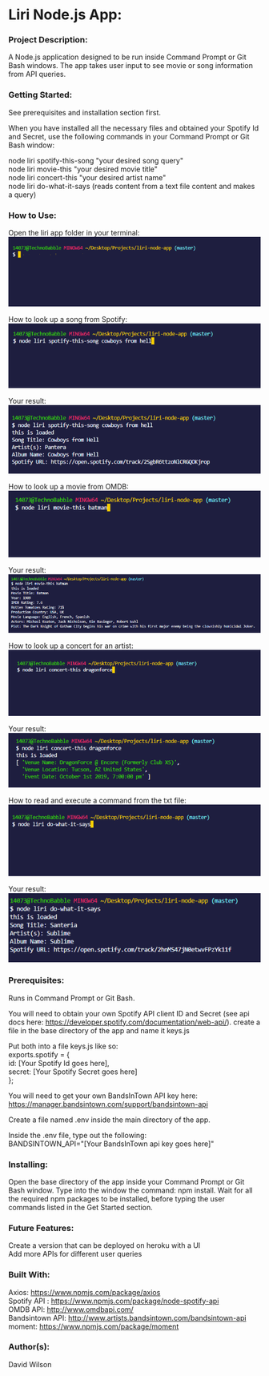# **Liri Node.js App:**

### **Project Description:**

A Node.js application designed to be run inside Command Prompt or Git Bash windows. The app takes user input to see movie or song information from API queries.

### **Getting Started:**

See prerequisites and installation section first. <br/>

When you have installed all the necessary files and obtained your Spotify Id and Secret, use the following commands in your Command Prompt or Git Bash window:

node liri spotify-this-song "your desired song query" <br/>
node liri movie-this "your desired movie title" <br/>
node liri concert-this "your desired artist name" <br/>
node liri do-what-it-says (reads content from a text file content and makes a query)

### **How to Use:**

Open the liri app folder in your terminal: <br/>
![Liri App Photo](https://github.com/Moldysmurf38/liri-node-app/blob/master/Example_Images/liriapp1.png)

How to look up a song from Spotify: <br/>
![Liri App Photo](https://github.com/Moldysmurf38/liri-node-app/blob/master/Example_Images/liriapp2.png)

Your result: <br/>
![Liri App Photo](https://github.com/Moldysmurf38/liri-node-app/blob/master/Example_Images/liriapp3.png)

How to look up a movie from OMDB: <br/>
![Liri App Photo](https://github.com/Moldysmurf38/liri-node-app/blob/master/Example_Images/liriapp4.png)

Your result: <br/>
![Liri App Photo](https://github.com/Moldysmurf38/liri-node-app/blob/master/Example_Images/liriapp5.png)

How to look up a concert for an artist: <br/>
![Liri App Photo](https://github.com/Moldysmurf38/liri-node-app/blob/master/Example_Images/liriapp6.png)

Your result: <br/>
![Liri App Photo](https://github.com/Moldysmurf38/liri-node-app/blob/master/Example_Images/liriapp7.png)

How to read and execute a command from the txt file: <br/>
![Liri App Photo](https://github.com/Moldysmurf38/liri-node-app/blob/master/Example_Images/liriapp8.png)

Your result: <br/>
![Liri App Photo](https://github.com/Moldysmurf38/liri-node-app/blob/master/Example_Images/liriapp9.png)

### **Prerequisites:**

Runs in Command Prompt or Git Bash.

You will need to obtain your own Spotify API client ID and Secret (see api docs here: https://developer.spotify.com/documentation/web-api/). create a file in the base directory of the app and name it keys.js

Put both into a file keys.js like so: <br/>
exports.spotify = { <br/>
  id: [Your Spotify Id goes here], <br/>
  secret: [Your Spotify Secret goes here] <br/>
};

You will need to get your own BandsInTown API key here: https://manager.bandsintown.com/support/bandsintown-api

Create a file named .env inside the main directory of the app.

Inside the .env file, type out the following: <br/>
BANDSINTOWN_API="[Your BandsInTown api key goes here]"

### **Installing:**

Open the base directory of the app inside your Command Prompt or Git Bash window. Type into the window the command: npm install. Wait for all the required npm packages to be installed, before typing the user commands listed in the Get Started section.

### **Future Features:**

Create a version that can be deployed on heroku with a UI <br/>
Add more APIs for different user queries <br/>

### **Built With:**

Axios: https://www.npmjs.com/package/axios <br/>
Spotify API : https://www.npmjs.com/package/node-spotify-api <br/>
OMDB API: http://www.omdbapi.com/ <br/>
Bandsintown API: http://www.artists.bandsintown.com/bandsintown-api <br/>
moment: https://www.npmjs.com/package/moment <br/>

### **Author(s):**

David Wilson
